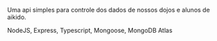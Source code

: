 Uma api simples para controle dos dados de nossos dojos e alunos de aikido.

NodeJS, Express, Typescript, Mongoose, MongoDB Atlas
